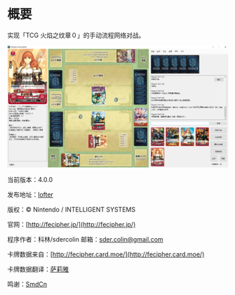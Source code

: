 # 概要

实现「TCG 火焰之纹章０」的手动流程网络对战。

![](.gitbook/assets/preview.png)

当前版本：4.0.0

发布地址：[lofter](http://fecipher.lofter.com/post/1d409908_812d27f)

版权：© Nintendo / INTELLIGENT SYSTEMS

官网：[http://fecipher.jp/](http://fecipher.jp/)

程序作者：科林/sdercolin 邮箱：sder.colin@gmail.com

卡牌数据来自：[http://fecipher.card.moe/](http://fecipher.card.moe/)

卡牌数据翻译：[萨莉雅](http://weibo.com/tcgfe)

鸣谢：[SmdCn](http://blog.smdcn.net/)

